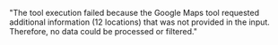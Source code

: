 "The tool execution failed because the Google Maps tool requested additional information (12 locations) that was not provided in the input. Therefore, no data could be processed or filtered."